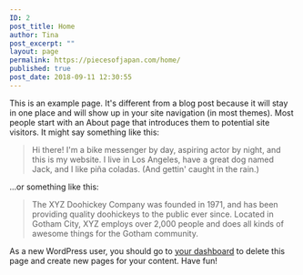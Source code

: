 ```yaml
---
ID: 2
post_title: Home
author: Tina
post_excerpt: ""
layout: page
permalink: https://piecesofjapan.com/home/
published: true
post_date: 2018-09-11 12:30:55
---
```

This is an example page. It's different from a blog post because it will stay in one place and will show up in your site navigation (in most themes). Most people start with an About page that introduces them to potential site visitors. It might say something like this:
<blockquote>Hi there! I'm a bike messenger by day, aspiring actor by night, and this is my website. I live in Los Angeles, have a great dog named Jack, and I like piña coladas. (And gettin' caught in the rain.)</blockquote>
...or something like this:
<blockquote>The XYZ Doohickey Company was founded in 1971, and has been providing quality doohickeys to the public ever since. Located in Gotham City, XYZ employs over 2,000 people and does all kinds of awesome things for the Gotham community.</blockquote>
As a new WordPress user, you should go to <a href="https://piecesofjapan.com/wp-admin/">your dashboard</a> to delete this page and create new pages for your content. Have fun!